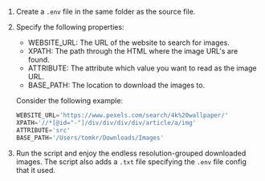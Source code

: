 1. Create a `.env` file in the same folder as the source file.
2. Specify the following properties:
    - WEBSITE_URL: The URL of the website to search for images.
    - XPATH: The path through the HTML where the image URL's are found.
    - ATTRIBUTE: The attribute which value you want to read as the image URL.
    - BASE_PATH: The location to download the images to.

    Consider the following example: 
    ```js
    WEBSITE_URL='https://www.pexels.com/search/4k%20wallpaper/'
    XPATH='//*[@id="-"]/div/div/div/div/article/a/img'
    ATTRIBUTE='src'
    BASE_PATH='/Users/tomkr/Downloads/Images'
    ```
3. Run the script and enjoy the endless resolution-grouped downloaded images. The script also adds a `.txt` file specifying the `.env` file config that it used.